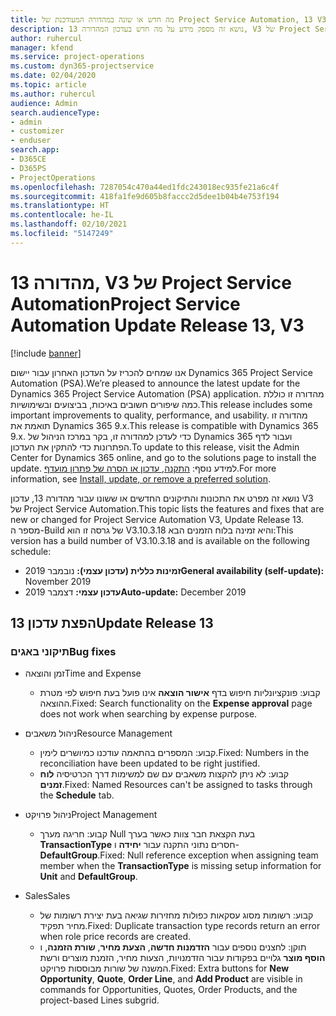 ```yaml
---
title: מה חדש או שונה במהדורה המעודכנת של Project Service Automation, 13 V3
description: נושא זה מספק מידע על מה חדש בעדכון המהדורה 13, V3 של Project Service Automation.
author: ruhercul
manager: kfend
ms.service: project-operations
ms.custom: dyn365-projectservice
ms.date: 02/04/2020
ms.topic: article
ms.author: ruhercul
audience: Admin
search.audienceType:
- admin
- customizer
- enduser
search.app:
- D365CE
- D365PS
- ProjectOperations
ms.openlocfilehash: 7287054c470a44ed1fdc243018ec935fe21a6c4f
ms.sourcegitcommit: 418fa1fe9d605b8faccc2d5dee1b04b4e753f194
ms.translationtype: HT
ms.contentlocale: he-IL
ms.lasthandoff: 02/10/2021
ms.locfileid: "5147249"
---
```

# <a name="project-service-automation-update-release-13-v3"></a><span data-ttu-id="a7bd3-103">מהדורה 13, V3 של Project Service Automation</span><span class="sxs-lookup"><span data-stu-id="a7bd3-103">Project Service Automation Update Release 13, V3</span></span>

[!include [banner](../includes/psa-now-project-operations.md)]

<span data-ttu-id="a7bd3-104">אנו שמחים להכריז על העדכון האחרון עבור יישום Dynamics 365 Project Service Automation‏ (PSA).</span><span class="sxs-lookup"><span data-stu-id="a7bd3-104">We’re pleased to announce the latest update for the Dynamics 365 Project Service Automation (PSA) application.</span></span> <span data-ttu-id="a7bd3-105">מהדורה זו כוללת כמה שיפורים חשובים באיכות, בביצועים ובשימושיות.</span><span class="sxs-lookup"><span data-stu-id="a7bd3-105">This release includes some important improvements to quality, performance, and usability.</span></span> <span data-ttu-id="a7bd3-106">מהדורה זו תואמת את Dynamics 365 9.x.</span><span class="sxs-lookup"><span data-stu-id="a7bd3-106">This release is compatible with Dynamics 365 9.x.</span></span> <span data-ttu-id="a7bd3-107">כדי לעדכן למהדורה זו, בקר במרכז הניהול של Dynamics 365 ועבור לדף הפתרונות כדי להתקין את העדכון.</span><span class="sxs-lookup"><span data-stu-id="a7bd3-107">To update to this release, visit the Admin Center for Dynamics 365 online, and go to the solutions page to install the update.</span></span> <span data-ttu-id="a7bd3-108">למידע נוסף: [התקנה, עדכון או הסרה של פתרון מועדף](https://docs.microsoft.com/power-platform/admin/install-remove-preferred-solution).</span><span class="sxs-lookup"><span data-stu-id="a7bd3-108">For more information, see [Install, update, or remove a preferred solution](https://docs.microsoft.com/power-platform/admin/install-remove-preferred-solution).</span></span>

<span data-ttu-id="a7bd3-109">נושא זה מפרט את התכונות והתיקונים החדשים או ששונו עבור מהדורה 13, עדכון V3 של Project Service Automation.</span><span class="sxs-lookup"><span data-stu-id="a7bd3-109">This topic lists the features and fixes that are new or changed for Project Service Automation V3, Update Release 13.</span></span> <span data-ttu-id="a7bd3-110">מספר ה-Build של גרסה זו הוא V3.10.3.18 והיא זמינה בלוח הזמנים הבא:</span><span class="sxs-lookup"><span data-stu-id="a7bd3-110">This version has a build number of V3.10.3.18 and is available on the following schedule:</span></span>

- <span data-ttu-id="a7bd3-111">**זמינות כללית (עדכון עצמי):** נובמבר 2019</span><span class="sxs-lookup"><span data-stu-id="a7bd3-111">**General availability (self-update):** November 2019</span></span>
- <span data-ttu-id="a7bd3-112">**עדכון עצמי:** דצמבר 2019</span><span class="sxs-lookup"><span data-stu-id="a7bd3-112">**Auto-update:** December 2019</span></span>


## <a name="update-release-13"></a><span data-ttu-id="a7bd3-113">הפצת עדכון 13</span><span class="sxs-lookup"><span data-stu-id="a7bd3-113">Update Release 13</span></span> 

### <a name="bug-fixes"></a><span data-ttu-id="a7bd3-114">תיקוני באגים</span><span class="sxs-lookup"><span data-stu-id="a7bd3-114">Bug fixes</span></span>

- <span data-ttu-id="a7bd3-115">זמן והוצאה</span><span class="sxs-lookup"><span data-stu-id="a7bd3-115">Time and Expense</span></span>

     - <span data-ttu-id="a7bd3-116">קבוע: פונקציונליות חיפוש בדף **אישור הוצאה** אינו פועל בעת חיפוש לפי מטרת ההוצאה.</span><span class="sxs-lookup"><span data-stu-id="a7bd3-116">Fixed: Search functionality on the **Expense approval** page does not work when searching by expense purpose.</span></span>

- <span data-ttu-id="a7bd3-117">ניהול משאבים</span><span class="sxs-lookup"><span data-stu-id="a7bd3-117">Resource Management</span></span>

     - <span data-ttu-id="a7bd3-118">קבוע: המספרים בהתאמה עודכנו כמיושרים לימין.</span><span class="sxs-lookup"><span data-stu-id="a7bd3-118">Fixed: Numbers in the reconciliation have been updated to be right justified.</span></span>
     - <span data-ttu-id="a7bd3-119">קבוע: לא ניתן להקצות משאבים עם שם למשימות דרך הכרטיסיה **לוח זמנים**.</span><span class="sxs-lookup"><span data-stu-id="a7bd3-119">Fixed: Named Resources can't be assigned to tasks through the **Schedule** tab.</span></span>

- <span data-ttu-id="a7bd3-120">ניהול פרויקט</span><span class="sxs-lookup"><span data-stu-id="a7bd3-120">Project Management</span></span>

     - <span data-ttu-id="a7bd3-121">קבוע: חריגה מערך Null בעת הקצאת חבר צוות כאשר בערך **TransactionType‎** חסרים נתוני התקנה עבור **יחידה** ו- **DefaultGroup**.</span><span class="sxs-lookup"><span data-stu-id="a7bd3-121">Fixed: Null reference exception when assigning team member when the **TransactionType** is missing setup information for **Unit** and **DefaultGroup**.</span></span>

- <span data-ttu-id="a7bd3-122">Sales</span><span class="sxs-lookup"><span data-stu-id="a7bd3-122">Sales</span></span>

     - <span data-ttu-id="a7bd3-123">קבוע: רשומות מסוג עסקאות כפולות מחזירות שגיאה בעת יצירת רשומות של מחיר תפקיד.</span><span class="sxs-lookup"><span data-stu-id="a7bd3-123">Fixed: Duplicate transaction type records return an error when role price records are created.</span></span>
     - <span data-ttu-id="a7bd3-124">תוקן: לחצנים נוספים עבור **הזדמנות חדשה**, **הצעת מחיר**, **שורת הזמנה**, ו **הוסף מוצר** גלויים בפקודות עבור הזדמנויות, הצעות מחיר, הזמנת מוצרים ורשת המשנה של שורות מבוססות פרויקט.</span><span class="sxs-lookup"><span data-stu-id="a7bd3-124">Fixed: Extra buttons for **New Opportunity**, **Quote**, **Order Line**, and **Add Product** are visible in commands for Opportunities, Quotes, Order Products, and the project-based Lines subgrid.</span></span>


